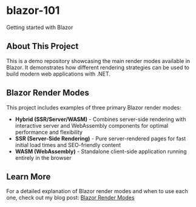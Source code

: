 # blazor-101
Getting started with Blazor

## About This Project

This is a demo repository showcasing the main render modes available in Blazor. It demonstrates how different rendering strategies can be used to build modern web applications with .NET.

## Blazor Render Modes

This project includes examples of three primary Blazor render modes:

- **Hybrid (SSR/Server/WASM)** - Combines server-side rendering with interactive server and WebAssembly components for optimal performance and flexibility
- **SSR (Server-Side Rendering)** - Pure server-rendered pages for fast initial load times and SEO-friendly content
- **WASM (WebAssembly)** - Standalone client-side application running entirely in the browser

## Learn More

For a detailed explanation of Blazor render modes and when to use each one, check out my blog post: [Blazor Render Modes](https://intrepid-developer/blogs/blazor-render-modes)
